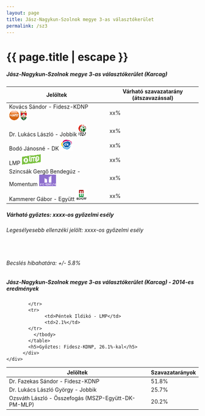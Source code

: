 ```yaml
---
layout: page
title: Jász-Nagykun-Szolnok megye 3-as választókerület
permalink: /sz3
---
```


<h1 class="page-title">{{ page.title | escape }}</h1>

<div class="section">
    <div class="row">
          <div class="col s12">
		  <h5>Jász-Nagykun-Szolnok megye 3-as választókerület (Karcag)</h5>
            <table class="striped">
              <thead>
                <tr>
                    <th>Jelöltek</th>
                    <th>Várható szavazatarány (átszavazással)</th>
                </tr>
              </thead>
              <tbody>
             <tr>
                  <td>Kovács Sándor - Fidesz-KDNP <img src="images/fideszkdnp_logo.png"></td>
				  <td id="id_fidesz">xx%</td>
			</tr>
			<tr><td>Dr. Lukács László - Jobbik <img src="images/jobbik_logo.png"></td><td id="id_jobbik">xx%</td></tr>
<tr>
                  <td>Bodó Jánosné - DK <img src="images/dk_logo.png"></td>
				  <td id="id_baloldal">xx%</td>
			</tr>
			<tr>
                  <td>LMP <img src="images/lmp_logo.png"></td>
				  <td id="id_lmp">xx%</td>
			</tr>
			<tr>
				  <td>Szincsák Gergő Bendegúz - Momentum <img src="images/momentum_logo.png"></td>
				  <td id="id_momentum">xx%</td>
			</tr>
<tr>
<td>Kammerer Gábor -  Együtt <img src="images/egyutt_logo.png"></td>
<td id="id_egyutt">xx%</td>
</tr>                
              </tbody>
            </table>
			<h5>Várható győztes: <span id="gyoztes">xx</span><span id="esely">xx</span><span>-os győzelmi esély</span></h5>
			<h6>Legesélyesebb ellenzéki jelölt: <span id="masodik">xx</span><span id="esely2">xx</span><span>-os győzelmi esély</span></h6>
			<br/>
			<h6>Becslés hibahatára: +/- 5.8%</h6>
          </div>
    </div>
</div>

<div class="section">
    <div class="row">
          <div class="col s12">
		  <h5>Jász-Nagykun-Szolnok megye 3-as választókerület (Karcag) - 2014-es eredmények</h5>
            <table class="striped">
              <thead>
                <tr>
                    <th>Jelöltek</th>
                    <th>Szavazatarányok</th>
                </tr>
              </thead>
              <tbody>
             <tr>
                  <td>Dr. Fazekas Sándor - Fidesz-KDNP</td>
				  <td>51.8%</td>
			</tr>
			<tr>
			      <td>Dr. Lukács László György - Jobbik</td>
				  <td>25.7%</td>
			</tr>
			<tr>
			      <td>Ozsváth László - Összefogás (MSZP-Együtt-DK-PM-MLP)</td>
				  <td>20.2%</td>
			      
			</tr>
			<tr>
				  <td>Péntek Ildikó - LMP</td>
				  <td>2.1%</td>
			</tr>                
              </tbody>
            </table>
			<h5>Győztes: Fidesz-KDNP, 26.1%-kal</h5>
          </div>
    </div>
</div>
